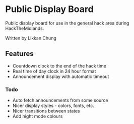 # Public Display Board
Public display board for use in the general hack area during HackTheMidlands.

Written by Likkan Chung

## Features
* Countdown clock to the end of the hack time
* Real time of day clock in 24 hour format
* Announcement display with automatic timeout 

### Todo
* Auto fetch announcements from some source
* Nicer display styles - colors, fonts, etc.
* Nicer transitions between states
* Add night mode colours


